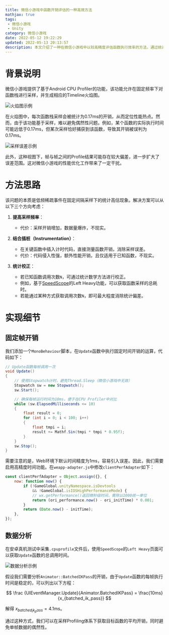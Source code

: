 ```yaml
---
title: 微信小游戏中函数开销评估的一种高效方法
mathjax: true
tags: 
 - 微信小游戏
 - Unity
category: 微信小游戏
date: 2022-05-12 19:22:29
updated: 2022-05-13 20:13:57
description: 本文介绍了一种在微信小游戏中以较高精度评估函数执行效率的方法，通过统计校正避免了采样误差。
---
```


# 背景说明

微信小游戏提供了基于Android CPU Profiler的功能，该功能允许在固定频率下对函数栈进行采样，并生成相应的Timeline火焰图。

![火焰图示例](image.png)

在火焰图中，每次函数栈采样会被统计为0.17ms的开销，从而定位性能热点。然而，由于该功能基于采样，难以避免偶然性问题。例如，某个函数的实际执行时间可能远低于0.17ms，但某次采样恰好捕获到该函数，导致其开销被误判为0.17ms。

![采样误差示例](image2.png)

此外，这种视图下，帧与帧之间的Profile结果可能存在较大偏差，进一步扩大了误差范围。这对微信小游戏的性能优化工作带来了一定干扰。

# 方法思路

该问题的本质是低频稀疏事件在固定间隔采样下的统计高估现象。解决方案可以从以下三个方向考虑：

1. **提高采样频率**：
   - 代价：采样开销增加，数据量爆炸，不现实。

2. **结合插桩（Instrumentation）**：
   - 在关键函数中插入计时代码，直接测量函数开销，消除采样误差。
   - 代价：代码侵入性强，额外性能开销，且仅适用于已知函数，不现实。

3. **统计校正**：
   - 若已知函数调用次数`N`，可通过统计数学方法进行校正。
   - 例如，基于[SpeedScope](https://www.speedscope.app/)的Left Heavy功能，可以获取函数采样的总耗时。
   - 若能通过某种方式获取调用次数`N`，即可最大程度消除统计偏差。

# 实现细节

## 固定帧开销

我们添加一个`MonoBehaviour`脚本，在`Update`函数中执行固定时间开销的运算，代码如下：

```cs
// Update函数每帧调用一次
void Update()
{
    // 使用Stopwatch计时，避免Thread.Sleep（微信小游戏中无效）
    Stopwatch sw = new Stopwatch();
    sw.Start();

    // 确保每帧运行时间为10ms，便于在CPU Profiler中对比
    while (sw.ElapsedMilliseconds <= 10)
    {
        float result = 0;
        for (int i = 0; i < 100; i++)
        {
            float tmpi = i;
            result += Mathf.Sin(tmpi * tmpi * 0.95f);
        }
    }
    sw.Stop();
}
```

需要注意的是，Web环境下默认时间精度为1ms，容易引入误差。因此，我们需要启用高精度时间功能。在`weapp-adapter.js`中修改`clientPerfAdapter`如下：

```javascript
const clientPerfAdapter = Object.assign({}, {
    now: function now() {
        if (!GameGlobal.unityNamespace.isDevtools
            && !GameGlobal.isIOSHighPerformanceMode) {
            // wx.getPerformance()返回微秒级时间，需除以1000统一单位
            return (ori_performance.now() - ori_initTime) * 0.001;
        }
        return (Date.now() - initTime);
    },
});
```

## 数据分析

在安卓真机测试中采集`.cpuprofile`文件后，使用`SpeedScope`的`Left Heavy`页面可以获取`Update`函数的总调用时间。

![数据分析示例](image3.png)

假设我们需要分析`Animator::BatchedIKPass`的开销，由于`Update`函数的每帧执行时间是稳定的，可以列出以下方程：

$$ \frac {UIEventManager.Update}{Animator.BatchedIKPass} = \frac{10ms}{x_{batched_ik_pass}} $$

解得 $x_{batched_ik_pass} = 4.1$ms。

通过这种方式，我们可以在采样Profiling体系下获取目标函数的平均开销，同时避免单帧数据的偶然性。